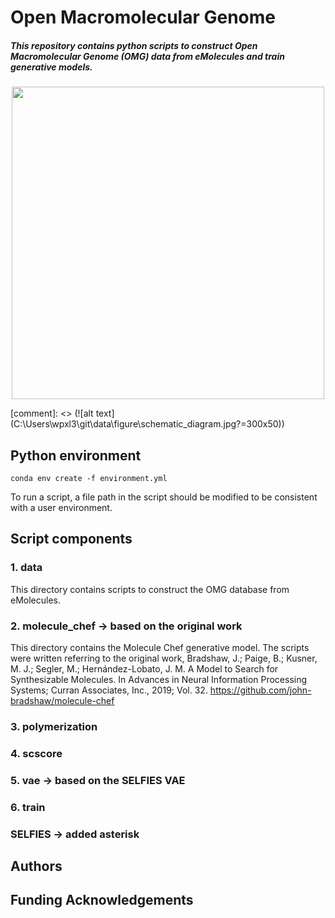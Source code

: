 # Open Macromolecular Genome

##### This repository contains python scripts to construct Open Macromolecular Genome (OMG) data from eMolecules and train generative models.

[comment]: <> (![alt text]&#40;https://github.com/TheJacksonLab/OpenMacromolecularGenome/blob/main/data/figure/schematic_diagram.jpg?raw=True&#41;)
<p align="center">
<img src="C:\Users\wpxl3\git\data\figure\schematic_diagram.jpg" width="500" height="500">
</p>
[comment]: <> (![alt text]&#40;C:\Users\wpxl3\git\data\figure\schematic_diagram.jpg?=300x50&#41;)

## Python environment
```
conda env create -f environment.yml
```
To run a script, a file path in the script should be modified to be consistent with a user environment.  

## Script components
### 1. data
This directory contains scripts to construct the OMG database from eMolecules.

### 2. molecule_chef -> based on the original work
This directory contains the Molecule Chef generative model. The scripts were written referring to the original work,
Bradshaw, J.; Paige, B.; Kusner, M. J.; Segler, M.; Hernández-Lobato, J. M. A Model to Search for Synthesizable Molecules. 
In Advances in Neural Information Processing Systems; Curran Associates, Inc., 2019; Vol. 32. https://github.com/john-bradshaw/molecule-chef 

### 3. polymerization
### 4. scscore
### 5. vae -> based on the SELFIES VAE
### 6. train
### SELFIES -> added asterisk

## Authors

## Funding Acknowledgements

